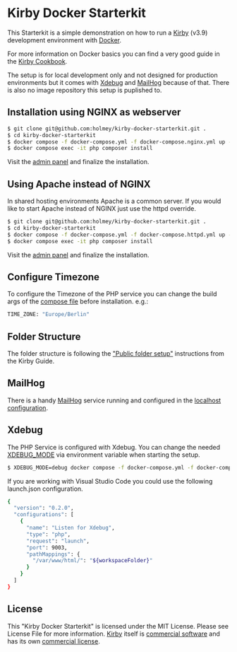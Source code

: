 # Kirby Docker Starterkit

This Starterkit is a simple demonstration on how to run a [Kirby](https://getkirby.com/) (v3.9) development environment with [Docker](https://www.docker.com/).

For more information on Docker basics you can find a very good guide in the [Kirby Cookbook](https://getkirby.com/docs/cookbook/setup/kirby-meets-docker#example-4-docker-compose).

The setup is for local development only and not designed for production environments but it comes with [Xdebug](#xdebug) and [MailHog](#mailhog) because of that. There is also no image repository this setup is puplished to.

## Installation using NGINX as webserver

```bash
$ git clone git@github.com:holmey/kirby-docker-starterkit.git .
$ cd kirby-docker-starterkit
$ docker compose -f docker-compose.yml -f docker-compose.nginx.yml up -d
$ docker compose exec -it php composer install
```

Visit the [admin panel](http://localhost/panel) and finalize the installation.

## Using Apache instead of NGINX

In shared hosting environments Apache is a common server.
If you would like to start Apache instead of NGINX just use the httpd override.

```bash
$ git clone git@github.com:holmey/kirby-docker-starterkit.git .
$ cd kirby-docker-starterkit
$ docker compose -f docker-compose.yml -f docker-compose.httpd.yml up -d
$ docker compose exec -it php composer install
```

Visit the [admin panel](http://localhost/panel) and finalize the installation.

## Configure Timezone

To configure the Timezone of the PHP service you can change the build args of the [compose file](./docker-compose.yml) before installation. e.g.:

```bash
TIME_ZONE: "Europe/Berlin"
```

## Folder Structure

The folder structure is following the ["Public folder setup"](https://getkirby.com/docs/guide/configuration#custom-folder-setup__public-folder-setup) instructions from the Kirby Guide.

## MailHog

There is a handy [MailHog](https://github.com/mailhog/MailHog) service running and configured in the [localhost configuration](./site/config/config.localhost.php).

## Xdebug

The PHP Service is configured with Xdebug. You can change the needed [XDEBUG_MODE](https://xdebug.org/docs/all_settings#mode) via environment variable when starting the setup.

```bash
$ XDEBUG_MODE=debug docker compose -f docker-compose.yml -f docker-compose.nginx.yml up -d
```

If you are working with Visual Studio Code you could use the following launch.json configuration.

```bash
{
  "version": "0.2.0",
  "configurations": [
    {
      "name": "Listen for Xdebug",
      "type": "php",
      "request": "launch",
      "port": 9003,
      "pathMappings": {
        "/var/www/html/": "${workspaceFolder}"
      }
    }
  ]
}

```

## License

This "Kirby Docker Starterkit" is licensed under the MIT License. Please see License File for more information. [Kirby](https://getkirby.com/) itself is [commercial software](https://getkirby.com/buy) and has its own [commercial license](https://getkirby.com/license).
